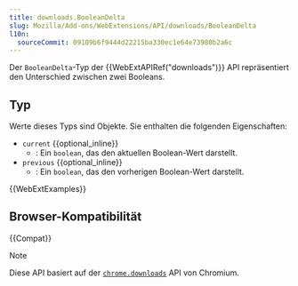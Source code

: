 ```yaml
---
title: downloads.BooleanDelta
slug: Mozilla/Add-ons/WebExtensions/API/downloads/BooleanDelta
l10n:
  sourceCommit: 09109b6f9444d22215ba330ec1e64e73980b2a6c
---
```


Der `BooleanDelta`-Typ der {{WebExtAPIRef("downloads")}} API repräsentiert den Unterschied zwischen zwei Booleans.

## Typ

Werte dieses Typs sind Objekte. Sie enthalten die folgenden Eigenschaften:

- `current` {{optional_inline}}
  - : Ein `boolean`, das den aktuellen Boolean-Wert darstellt.
- `previous` {{optional_inline}}
  - : Ein `boolean`, das den vorherigen Boolean-Wert darstellt.

{{WebExtExamples}}

## Browser-Kompatibilität

{{Compat}}

> [!NOTE]
> Diese API basiert auf der [`chrome.downloads`](https://developer.chrome.com/docs/extensions/reference/api/downloads#type-BooleanDelta) API von Chromium.
